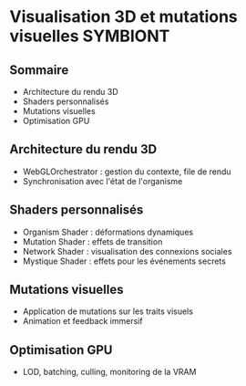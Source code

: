 # Visualisation 3D et mutations visuelles SYMBIONT

## Sommaire
- Architecture du rendu 3D
- Shaders personnalisés
- Mutations visuelles
- Optimisation GPU

## Architecture du rendu 3D
- WebGLOrchestrator : gestion du contexte, file de rendu
- Synchronisation avec l'état de l'organisme

## Shaders personnalisés
- Organism Shader : déformations dynamiques
- Mutation Shader : effets de transition
- Network Shader : visualisation des connexions sociales
- Mystique Shader : effets pour les événements secrets

## Mutations visuelles
- Application de mutations sur les traits visuels
- Animation et feedback immersif

## Optimisation GPU
- LOD, batching, culling, monitoring de la VRAM 